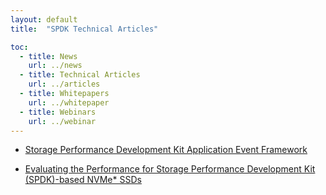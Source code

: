 ```yaml
---
layout: default
title:  "SPDK Technical Articles"

toc:
  - title: News
    url: ../news
  - title: Technical Articles
    url: ../articles
  - title: Whitepapers
    url: ../whitepaper
  - title: Webinars
    url: ../webinar
---
```


* [Storage Performance Development Kit Application Event Framework](https://software.intel.com/en-us/articles/storage-performance-development-kit-application-event-framework)

* [Evaluating the Performance for Storage Performance Development Kit (SPDK)-based NVMe* SSDs](https://software.intel.com/en-us/articles/evaluate-performance-for-storage-performance-development-kit-spdk-based-nvme-ssd)
